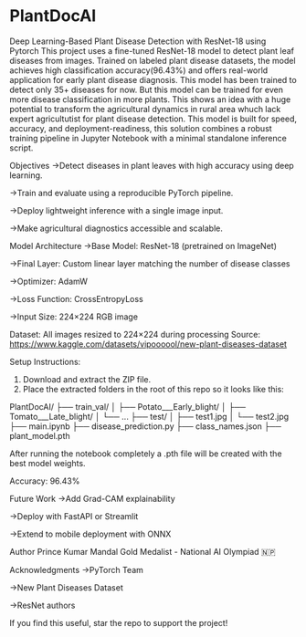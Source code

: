 # PlantDocAI
Deep Learning-Based Plant Disease Detection with ResNet-18 using Pytorch
This project uses a fine-tuned ResNet-18 model to detect plant leaf diseases from images. Trained on labeled plant disease datasets, the model achieves high classification accuracy(96.43%) and offers real-world application for early plant disease diagnosis.
This model has been trained to detect only 35+ diseases for now. But this model can be trained for even more disease classification in more plants. This shows an idea with a huge potential to transform the agricultural dynamics in rural area whuch lack expert agricultutist for plant disease detection.
This model is built for speed, accuracy, and deployment-readiness, this solution combines a robust training pipeline in Jupyter Notebook with a minimal standalone inference script.

Objectives
->Detect diseases in plant leaves with high accuracy using deep learning.

->Train and evaluate using a reproducible PyTorch pipeline.

->Deploy lightweight inference with a single image input.

->Make agricultural diagnostics accessible and scalable.

Model Architecture
->Base Model: ResNet-18 (pretrained on ImageNet)

->Final Layer: Custom linear layer matching the number of disease classes

->Optimizer: AdamW

->Loss Function: CrossEntropyLoss

->Input Size: 224×224 RGB image

Dataset:
All images resized to 224×224 during processing
Source: https://www.kaggle.com/datasets/vipoooool/new-plant-diseases-dataset

Setup Instructions:

1. Download and extract the ZIP file.
2. Place the extracted folders in the root of this repo so it looks like this:

PlantDocAI/
├── train_val/
│ ├── Potato___Early_blight/
│ ├── Tomato___Late_blight/
│ └── ...
├── test/
│ ├── test1.jpg
│ └── test2.jpg
├── main.ipynb
├── disease_prediction.py
├── class_names.json
├── plant_model.pth

After running the notebook completely a .pth file will be created with the best model weights.

Accuracy: 96.43%

Future Work
->Add Grad-CAM explainability

->Deploy with FastAPI or Streamlit

->Extend to mobile deployment with ONNX

Author
Prince Kumar Mandal
Gold Medalist - National AI Olympiad 🇳🇵

Acknowledgments
->PyTorch Team

->New Plant Diseases Dataset

->ResNet authors

If you find this useful, star the repo to support the project!
